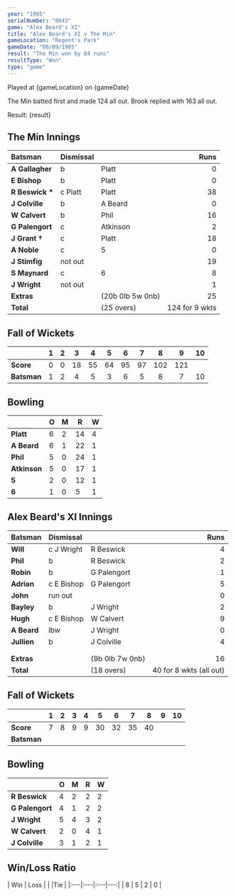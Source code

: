 ```yaml
---
year: "1985"
serialNumber: "0043"
game: "Alex Beard's XI"
title: "Alex Beard's XI v The Min"
gameLocation: "Regent's Park"
gameDate: "08/09/1985"
result: "The Min won by 84 runs"
resultType: "Won"
type: "game"
---
```


Played at {gameLocation} on {gameDate} 

The Min batted first and made 124 all out. Brook replied with 163 all out.

Result: {result}

## The Min Innings

| Batsman | Dismissal |  | Runs |
|:---|:---|---|---:|
| **A Gallagher** | b | Platt | 0 | 
| **E Bishop** | b | Platt | 0 | 
| **R Beswick &#42;** | c Platt | Platt | 38 | 
| **J Colville** | b | A Beard | 0 | 
| **W Calvert** | b  | Phil | 16 | 
| **G Palengort** | c | Atkinson | 2 | 
| **J Grant &#8224;** | c | Platt | 18 | 
| **A Noble** | c | 5 | 0 | 
| **J Stimfig** | not out |  | 19 | 
| **S Maynard** | c | 6 | 8 | 
| **J Wright** | not out |  | 1 | 
| **Extras** | | (20b 0lb 5w 0nb) | 25 | 
| **Total** | | (25 overs) | 124 for 9 wkts | 

## Fall of Wickets

| | 1 | 2 | 3 | 4 | 5 | 6 | 7 | 8 | 9 | 10 |
|---|:---:|:---:|:---:|:---:|:---:|:---:|:---:|:---:|:---:|:---:|
| **Score** | 0 | 0 | 18 | 55 | 64 | 95 | 97 | 102 | 121 |  | 
| **Batsman** | 1 | 2 | 4 | 5 | 3 | 6 | 5 | 8 | 7 | 10 | 

## Bowling

| | O | M | R | W |
|---|---|---|---|---|
| **Platt** | 6 | 2 | 14 | 4 | 
| **A Beard** | 6 | 1 | 22 | 1 | 
| **Phil** | 5 | 0 | 24 | 1 | 
| **Atkinson** | 5| 0 | 17 | 1 | 
| **5** | 2 | 0 | 12 | 1 |
| **6** | 1 | 0 | 5 | 1 |


 ## Alex Beard's XI Innings

| Batsman | Dismissal |  | Runs |
|:---|:---|---|---:|
| **Will** | c J Wright | R Beswick | 4 | 
| **Phil** | b | R Beswick | 2 | 
| **Robin** | b | G Palengort | 1 | 
| **Adrian** | c E Bishop | G Palengort | 5 | 
| **John** | run out |  | 0 | 
| **Bayley** | b | J Wright | 2 | 
| **Hugh** | c E Bishop | W Calvert | 9 | 
| **A Beard** | lbw | J Wright | 0 | 
| **Jullien** | b | J Colville | 4 | 
|  |  |  |  | 
|  |  |  |  |
| **Extras** | | (9b 0lb 7w 0nb) | 16 | 
| **Total** | | (18 overs) | 40 for 8 wkts (all out) | 

## Fall of Wickets

| | 1 | 2 | 3 | 4 | 5 | 6 | 7 | 8 | 9 | 10 |
|---|:---:|:---:|:---:|:---:|:---:|:---:|:---:|:---:|:---:|:---:|
| **Score** | 7 | 8 | 9 | 9 | 30 | 32 | 35 | 40 |  |  |
| **Batsman** |  |  |  |  |  |  |  |  |  |  |

## Bowling

| | O | M | R | W |
|---|---|---|---|---|
| **R Beswick** | 4 | 2 | 2 | 2 | 
| **G Palengort** | 4 | 1 | 2 | 2 | 
| **J Wright** | 5 | 4 | 3 | 2 | 
| **W Calvert** | 2 | 0 | 4 | 1 | 
| **J Colville** | 3 | 1 | 2 | 1 | 

## Win/Loss Ratio

| Win | Loss |  |  |Tie |
|:---|:---|:---|---:|
| 8 | 5 | 2 | 0 |